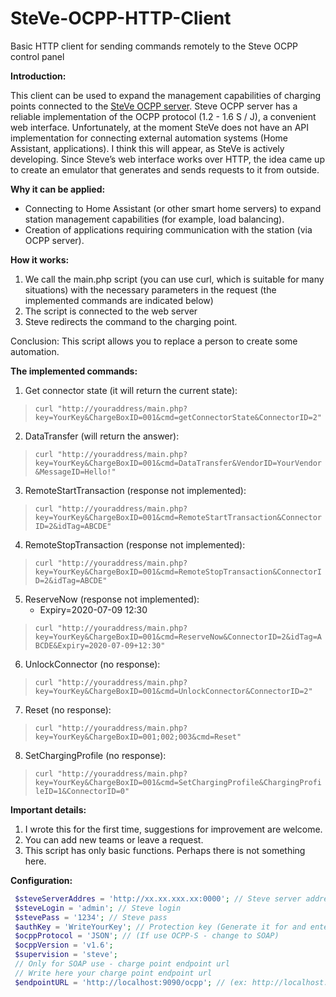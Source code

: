 # SteVe-OCPP-HTTP-Client
Basic HTTP client for sending commands remotely to the Steve OCPP control panel

**Introduction:**

This client can be used to expand the management capabilities of charging points connected to the [SteVe OCPP server](https://github.com/RWTH-i5-IDSG/steve).
Steve OCPP server has a reliable implementation of the OCPP protocol (1.2 - 1.6 S / J), a convenient web interface.
Unfortunately, at the moment SteVe does not have an API implementation for connecting external automation systems (Home Assistant, applications).
I think this will appear, as SteVe is actively developing.
Since Steve’s web interface works over HTTP, the idea came up to create an emulator that generates and sends requests to it from outside.


**Why it can be applied:**
- Connecting to Home Assistant (or other smart home servers) to expand station management capabilities (for example, load balancing).
- Creation of applications requiring communication with the station (via OCPP server).


**How it works:**
1) We call the main.php script (you can use curl, which is suitable for many situations) with the necessary parameters in the request (the implemented commands are indicated below)
2) The script is connected to the web server
3) Steve redirects the command to the charging point.

Conclusion: This script allows you to replace a person to create some automation.


**The implemented commands:**
1) Get connector state (it will return the current state):
> `curl "http://youraddress/main.php?key=YourKey&ChargeBoxID=001&cmd=getConnectorState&ConnectorID=2"`
2) DataTransfer (will return the answer):
> `curl "http://youraddress/main.php?key=YourKey&ChargeBoxID=001&cmd=DataTransfer&VendorID=YourVendor&MessageID=Hello!"`
3) RemoteStartTransaction (response not implemented):
> `curl "http://youraddress/main.php?key=YourKey&ChargeBoxID=001&cmd=RemoteStartTransaction&ConnectorID=2&idTag=ABCDE"`
4) RemoteStopTransaction (response not implemented):
> `curl "http://youraddress/main.php?key=YourKey&ChargeBoxID=001&cmd=RemoteStopTransaction&ConnectorID=2&idTag=ABCDE"`
5) ReserveNow (response not implemented):
    - Expiry=2020-07-09 12:30
> `curl "http://youraddress/main.php?key=YourKey&ChargeBoxID=001&cmd=ReserveNow&ConnectorID=2&idTag=ABCDE&Expiry=2020-07-09+12:30"`
6) UnlockConnector (no response):
> `curl "http://youraddress/main.php?key=YourKey&ChargeBoxID=001&cmd=UnlockConnector&ConnectorID=2"`
7) Reset (no response):
> `curl "http://youraddress/main.php?key=YourKey&ChargeBoxID=001;002;003&cmd=Reset"`
8) SetChargingProfile (no response):
> `curl "http://youraddress/main.php?key=YourKey&ChargeBoxID=001&cmd=SetChargingProfile&ChargingProfileID=1&ConnectorID=0"`



**Important details:**
1) I wrote this for the first time, suggestions for improvement are welcome.
2) You can add new teams or leave a request.
3) This script has only basic functions. Perhaps there is not something here.


**Configuration:**
```php
 $steveServerAddres = 'http://xx.xx.xxx.xx:0000'; // Steve server address
 $steveLogin = 'admin'; // Steve login
 $stevePass = '1234'; // Steve pass
 $authKey = 'WriteYourKey'; // Protection key (Generate it for and enter each time you access the script)
 $ocppProtocol = 'JSON'; // (If use OCPP-S - change to SOAP)
 $ocppVersion = 'v1.6';
 $supervision = 'steve';
 // Only for SOAP use - charge point endpoint url
 // Write here your charge point endpoint url
 $endpointURL = 'http://localhost:9090/ocpp'; // (ex: http://localhost:9090/ocpp)
```

